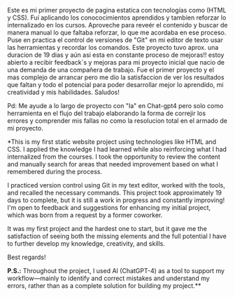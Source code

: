 Este es mi primer proyecto de pagina estatica con tecnologías como (HTML y CSS). Fuí aplicando los conococimientos aprendidos y tambien reforzar lo internalizado en los cursos. Aproveche para reveér el contenido y buscar de manera manual lo que faltaba reforzar, lo que me acordaba en ese proceso. Puse en practica el control de versiones de "Git" en mi editor de texto usar las herramientas y recordar los comandos. Este proyecto tuvo aprox. una duracion de 19 dias y aún asi esta en constante proceso de mejoras!! estoy abierto a recibir feedback´s y mejoras para mi proyecto inicial que nacio de una demanda de una compañera de trabajo. Fue el primer proyecto y el mas complejo de arrancar pero me dio la satisfaccion de ver los resultados que  faltan y todo el potencial para poder desarrollar mejor lo aprendido, mi creatividad y mis habilidades. Saludos! 

Pd: Me ayude a lo largo de proyecto con "Ia" en Chat-gpt4 pero solo como herramienta en el flujo del trabajo elaborando la forma de correjir los errores y comprender mis fallas no como la resolucion total en el armado de mi proyecto.

*This is my first static website project using technologies like HTML and CSS. I applied the knowledge I had learned while also reinforcing what I had internalized from the courses. I took the opportunity to review the content and manually search for areas that needed improvement based on what I remembered during the process.  

I practiced version control using Git in my text editor, worked with the tools, and recalled the necessary commands. This project took approximately 19 days to complete, but it is still a work in progress and constantly improving! I'm open to feedback and suggestions for enhancing my initial project, which was born from a request by a former coworker.  

It was my first project and the hardest one to start, but it gave me the satisfaction of seeing both the missing elements and the full potential I have to further develop my knowledge, creativity, and skills.  

Best regards!  

**P.S.:** Throughout the project, I used AI (ChatGPT-4) as a tool to support my workflow—mainly to identify and correct mistakes and understand my errors, rather than as a complete solution for building my project.**
